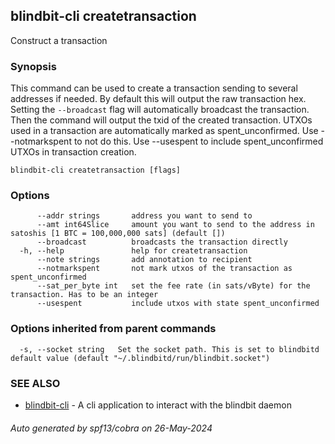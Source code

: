 ## blindbit-cli createtransaction

Construct a transaction

### Synopsis

This command can be used to create a transaction sending to several addresses if needed.
By default this will output the raw transaction hex.
Setting the `--broadcast` flag will automatically broadcast the transaction.
Then the command will output the txid of the created transaction.
UTXOs used in a transaction are automatically marked as spent_unconfirmed.
Use --notmarkspent to not do this.
Use --usespent to include spent_unconfirmed UTXOs in transaction creation.

```
blindbit-cli createtransaction [flags]
```

### Options

```
      --addr strings       address you want to send to
      --amt int64Slice     amount you want to send to the address in satoshis [1 BTC = 100,000,000 sats] (default [])
      --broadcast          broadcasts the transaction directly
  -h, --help               help for createtransaction
      --note strings       add annotation to recipient
      --notmarkspent       not mark utxos of the transaction as spent_unconfirmed
      --sat_per_byte int   set the fee rate (in sats/vByte) for the transaction. Has to be an integer
      --usespent           include utxos with state spent_unconfirmed
```

### Options inherited from parent commands

```
  -s, --socket string   Set the socket path. This is set to blindbitd default value (default "~/.blindbitd/run/blindbit.socket")
```

### SEE ALSO

* [blindbit-cli](blindbit-cli.md)	 - A cli application to interact with the blindbit daemon

###### Auto generated by spf13/cobra on 26-May-2024
